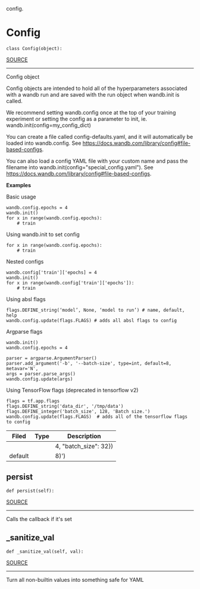 config.
# Config
`class Config(object):`

[SOURCE](https://github.com/wandb/client/tree/master/wandb/sdk/wandb_config.py#L28-#L243)
****
    
Config object

Config objects are intended to hold all of the hyperparameters associated with
a wandb run and are saved with the run object when wandb.init is called.

We recommend setting wandb.config once at the top of your training experiment or
setting the config as a parameter to init, ie. wandb.init(config=my_config_dict)

You can create a file called config-defaults.yaml, and it will automatically be
loaded into wandb.config. See https://docs.wandb.com/library/config#file-based-configs.

You can also load a config YAML file with your custom name and pass the filename
into wandb.init(config="special_config.yaml").
See https://docs.wandb.com/library/config#file-based-configs.

    
**Examples**
    
Basic usage
```
wandb.config.epochs = 4
wandb.init()
for x in range(wandb.config.epochs):
    # train
```

Using wandb.init to set config
```
for x in range(wandb.config.epochs):
    # train
```

Nested configs
```
wandb.config['train']['epochs] = 4
wandb.init()
for x in range(wandb.config['train']['epochs']):
    # train
```

Using absl flags

```
flags.DEFINE_string(‘model’, None, ‘model to run’) # name, default, help
wandb.config.update(flags.FLAGS) # adds all absl flags to config
```

Argparse flags
```
wandb.init()
wandb.config.epochs = 4

parser = argparse.ArgumentParser()
parser.add_argument('-b', '--batch-size', type=int, default=8, metavar='N',
args = parser.parse_args()
wandb.config.update(args)
```

Using TensorFlow flags (deprecated in tensorflow v2)
```
flags = tf.app.flags
flags.DEFINE_string('data_dir', '/tmp/data')
flags.DEFINE_integer('batch_size', 128, 'Batch size.')
wandb.config.update(flags.FLAGS)  # adds all of the tensorflow flags to config
```
    
| **Filed** | **Type** | **Description** |
|--|--|--|
|  |  | 4, "batch_size": 32}) |
| default |  | 8)') |
## persist
`def persist(self): `

[SOURCE](https://github.com/wandb/client/tree/master/wandb/sdk/wandb_config.py#L163-#L166)
****
    
Calls the callback if it's set
    
## _sanitize_val
`def _sanitize_val(self, val): `

[SOURCE](https://github.com/wandb/client/tree/master/wandb/sdk/wandb_config.py#L222-#L243)
****
    
Turn all non-builtin values into something safe for YAML
    
